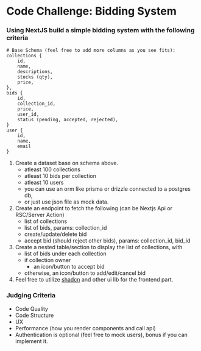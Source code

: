 # Code Challenge: Bidding System

### Using NextJS build a simple bidding system with the following criteria

```
# Base Schema (feel free to add more columns as you see fits):
collections {
    id,
    name,
    descriptions,
    stocks (qty),
    price,
},
bids {
    id,
    collection_id,
    price,
    user_id,
    status (pending, accepted, rejected),
}
user {
    id,
    name,
    email
}
```

1. Create a dataset base on schema above.
    - atleast 100 collections
    - atleast 10 bids per collection
    - atleast 10 users
    - you can use an orm like prisma or drizzle connected to a postgres db,
    - or just use json file as mock data.
2. Create an endpoint to fetch the following (can be Nextjs Api or RSC/Server Action)
    - list of collections
    - list of bids, params: collection_id
    - create/update/delete bid
    - accept bid (should reject other bids), params: collection_id, bid_id
3. Create a nested table/section to display the list of collections, with
    - list of bids under each collection
    - if collection owner
        - an icon/button to accept bid
    - otherwise, an icon/button to add/edit/cancel bid
4. Feel free to utilize [shadcn](ui.shadcn.com) and other ui lib for the frontend part.


### Judging Criteria
- Code Quality
- Code Structure
- UX
- Performance (how you render components and call api)
- Authentication is optional (feel free to mock users), bonus if you can implement it.
